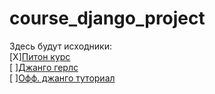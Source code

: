 # course_django_project
Здесь будут исходники:<br>
[X][Питон курс](https://bluzir.me/python/course/)<br>
[ ][Джанго герлс](https://tutorial.djangogirls.org/ru/)<br>
[ ][Офф. джанго туториал](https://docs.djangoproject.com/en/stable/intro/tutorial01/)
